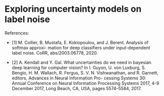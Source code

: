 # Exploring uncertainty models on label noise
References: 
- [1] M. Collier, B. Mustafa, E. Kokiopoulou, and J. Berent. Analysis of softmax approxi-
mation for deep classifiers under input-dependent label noise. CoRR, abs/2003.06778, 2020.

- [2] A. Kendall and Y. Gal. What uncertainties do we need in bayesian deep learning for
computer vision? In I. Guyon, U. von Luxburg, S. Bengio, H. M. Wallach, R. Fergus,
S. V. N. Vishwanathan, and R. Garnett, editors, Advances in Neural Information Pro-
cessing Systems 30: Annual Conference on Neural Information Processing Systems 2017,
4-9 December 2017, Long Beach, CA, USA, pages 5574–5584, 2017.


